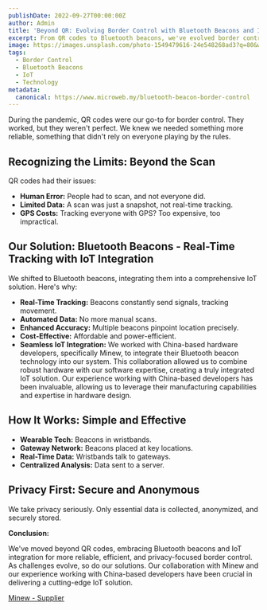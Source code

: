 ```yaml
---
publishDate: 2022-09-27T00:00:00Z
author: Admin
title: 'Beyond QR: Evolving Border Control with Bluetooth Beacons and IoT Integration'
excerpt: From QR codes to Bluetooth beacons, we've evolved border control. Real-time tracking, automated data, and enhanced accuracy in a post-pandemic world, with seamless IoT integration.
image: https://images.unsplash.com/photo-1549479616-24e548268ad3?q=80&w=2070&auto=format&fit=crop&ixlib=rb-4.0.3&ixid=M3wxMjA3fDB8MHxwaG90by-wpAgefHx8fGVufDB8fHx8fA%3D%3D
tags:
  - Border Control
  - Bluetooth Beacons
  - IoT
  - Technology
metadata:
  canonical: https://www.microweb.my/bluetooth-beacon-border-control
---
```


During the pandemic, QR codes were our go-to for border control. They worked, but they weren't perfect. We knew we needed something more reliable, something that didn't rely on everyone playing by the rules.

## Recognizing the Limits: Beyond the Scan

QR codes had their issues:

* **Human Error:** People had to scan, and not everyone did.
* **Limited Data:** A scan was just a snapshot, not real-time tracking.
* **GPS Costs:** Tracking everyone with GPS? Too expensive, too impractical.

## Our Solution: Bluetooth Beacons - Real-Time Tracking with IoT Integration

We shifted to Bluetooth beacons, integrating them into a comprehensive IoT solution. Here's why:

* **Real-Time Tracking:** Beacons constantly send signals, tracking movement.
* **Automated Data:** No more manual scans.
* **Enhanced Accuracy:** Multiple beacons pinpoint location precisely.
* **Cost-Effective:** Affordable and power-efficient.
* **Seamless IoT Integration:** We worked with China-based hardware developers, specifically Minew, to integrate their Bluetooth beacon technology into our system. This collaboration allowed us to combine robust hardware with our software expertise, creating a truly integrated IoT solution. Our experience working with China-based developers has been invaluable, allowing us to leverage their manufacturing capabilities and expertise in hardware design.

## How It Works: Simple and Effective

* **Wearable Tech:** Beacons in wristbands.
* **Gateway Network:** Beacons placed at key locations.
* **Real-Time Data:** Wristbands talk to gateways.
* **Centralized Analysis:** Data sent to a server.

## Privacy First: Secure and Anonymous

We take privacy seriously. Only essential data is collected, anonymized, and securely stored.

**Conclusion:**

We've moved beyond QR codes, embracing Bluetooth beacons and IoT integration for more reliable, efficient, and privacy-focused border control. As challenges evolve, so do our solutions. Our collaboration with Minew and our experience working with China-based developers have been crucial in delivering a cutting-edge IoT solution.

<a href="https://www.minew.com/" target="_blank">Minew - Supplier</a>